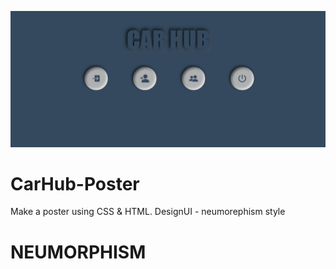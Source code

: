 


<div align="center">

![alt text](preview.png "Preview Image")

</div>

# CarHub-Poster

Make a poster using CSS & HTML.
 DesignUI - neumorephism style 
 
# NEUMORPHISM
